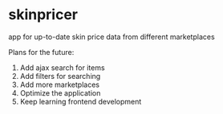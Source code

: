 # skinpricer
app for up-to-date skin price data from different marketplaces

Plans for the future:
1) Add ajax search for items
2) Add filters for searching
3) Add more marketplaces
4) Optimize the application
5) Keep learning frontend development
